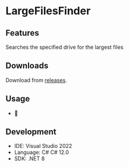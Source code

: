 LargeFilesFinder
=======================

## Features

Searches the specified drive for the largest files

## Downloads

Download from [releases](https://github.com/DaniuPl/LargeFilesFinder/releases/).

## Usage

- 🚀

## Development

- IDE: Visual Studio 2022
- Language: C# C# 12.0
- SDK: .NET 8
